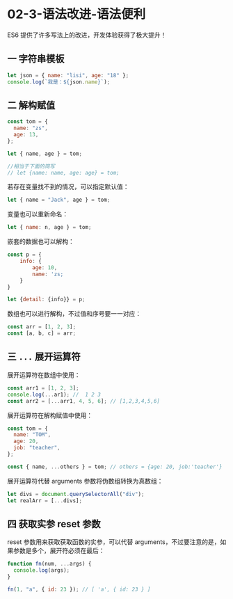 # 02-3-语法改进-语法便利

ES6 提供了许多写法上的改进，开发体验获得了极大提升！

## 一 字符串模板

```js
let json = { name: "lisi", age: "18" };
console.log(`我是：${json.name}`);
```

## 二 解构赋值

```js
const tom = {
  name: "zs",
  age: 13,
};

let { name, age } = tom;

//相当于下面的简写
// let {name: name, age: age} = tom;
```

若存在变量找不到的情况，可以指定默认值：

```js
let { name = "Jack", age } = tom;
```

变量也可以重新命名：

```js
let { name: n, age } = tom;
```

嵌套的数据也可以解构：

```js
const p = {
    info: {
        age: 10,
        name: 'zs;
    }
}

let {detail: {info}} = p;
```

数组也可以进行解构，不过值和序号要一一对应：

```js
const arr = [1, 2, 3];
const [a, b, c] = arr;
```

## 三 `...` 展开运算符

展开运算符在数组中使用：

```js
const arr1 = [1, 2, 3];
console.log(...ar1); //  1 2 3
const arr2 = [...arr1, 4, 5, 6]; // [1,2,3,4,5,6]
```

展开运算符在解构赋值中使用：

```js
const tom = {
  name: "TOM",
  age: 20,
  job: "teacher",
};

const { name, ...others } = tom; // others = {age: 20, job:'teacher'}
```

展开运算符代替 arguments 参数将伪数组转换为真数组：

```js
let divs = document.querySelectorAll("div");
let realArr = [...divs];
```

## 四 获取实参 reset 参数

reset 参数用来获取获取函数的实参，可以代替 arguments，不过要注意的是，如果参数是多个，展开符必须在最后：

```js
function fn(num, ...args) {
  console.log(args);
}

fn(1, "a", { id: 23 }); // [ 'a', { id: 23 } ]
```

